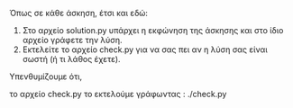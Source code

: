 Όπως σε κάθε άσκηση, έτσι και εδώ:

1. Στο αρχείο solution.py υπάρχει η εκφώνηση της άσκησης και στο ίδιο αρχείο γράφετε την λύση.
2. Εκτελείτε το αρχείο check.py για να σας πει αν η λύση σας είναι σωστή (ή τι λάθος έχετε).

Υπενθυμίζουμε ότι, 

το αρχείο check.py το εκτελούμε γράφωντας : ./check.py

